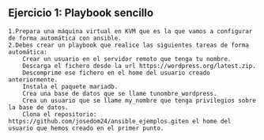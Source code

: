 ## Ejercicio 1: Playbook sencillo    
    1.Prepara una máquina virtual en KVM que es la que vamos a configurar de forma automática con ansible.      
    2.Debes crear un playbook que realice las siguientes tareas de forma automática:      
        Crear un usuario en el servidor remoto que tenga tu nombre.  
        Descarga el fichero desde la url https://wordpress.org/latest.zip.  
        Descomprime ese fichero en el home del usuario creado anteriormente.    
        Instala el paquete mariadb.  
        Crea una base de datos que se llame tunombre_wordpress.  
        Crea un usuario que se llame my_nombre que tenga privilegios sobre la base de datos.    
        Clona el repositorio: https://github.com/josedom24/ansible_ejemplos.giten el home del usuario que hemos creado en el primer punto.  